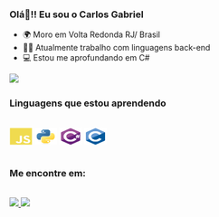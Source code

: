 ### Olá👋!! Eu sou o Carlos Gabriel

- 🌍 Moro em Volta Redonda RJ/ Brasil
- 👨‍💻 Atualmente trabalho com linguagens back-end
- 💻 Estou me aprofundando em C#
<div>
  <a href="https://github.com/eucgabriel"></a>
  <img height = "180em" src = "https://github-readme-stats.vercel.app/api?username=eucgabriel&show_icons=true&theme=dark&include_all_commits=true&count_private=true" />
</div>

<h3>Linguagens que estou aprendendo</h3>
<div style = "display: inline_block"> <br>
  <img align = "center" alt = "CG-Js" height = "30" width = "40" src = "https://raw.githubusercontent.com/devicons/devicon/master/icons/javascript/javascript-plain.svg" />
  <img align = "center" alt = "CG-Python" height = "30" width = "40" src = "https://raw.githubusercontent.com/devicons/devicon/master/icons/python/python-original.svg" />
  <img align = "center" alt = "CG-Csharp" height = "30" width = "40" src = "https://raw.githubusercontent.com/devicons/devicon/master/icons/csharp/csharp-original.svg" />
  <img align = "center" alt = "CG-C" height = "30" width = "40" src = "https://raw.githubusercontent.com/devicons/devicon/master/icons/c/c-original.svg" />
  
  <br>
  <br>

  <h3>Me encontre em:</h3>
  <br>
<div> 
  <a href="https://www.linkedin.com/in/eucgabriel/" target="_blank"> <img src = "https://img.shields.io/badge/LinkedIn-0077B5?style=for-the-badge&logo=linkedin&logoColor=white" target =" _ blank "> </a>
  <a href = "mailto:carlosgabrielvargas14@gmail.com"> <img src = "https://img.shields.io/badge/-Gmail-%23333?style=for-the-badge&logo=gmail&logoColor=white" target = "_ blank"> </a>
